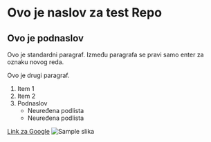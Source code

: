 # Ovo je naslov za test Repo
## Ovo je podnaslov

Ovo je standardni paragraf. Između paragrafa se pravi samo enter za oznaku novog reda.

Ovo je drugi paragraf.

1. Item 1
2. Item 2
3. Podnaslov
   * Neuređena podlista
   * Neuređena podlista

[Link za Google](https://www.google.com)
![Sample slika](https://image.shutterstock.com/image-vector/sample-stamp-square-grunge-sign-260nw-1474408826.jpg)